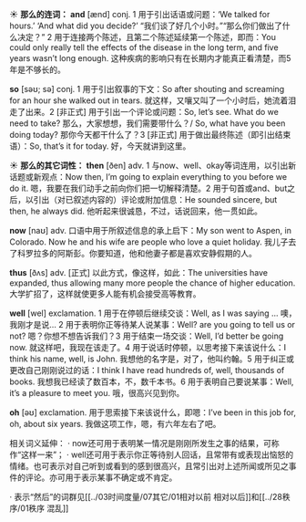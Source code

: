 ☀ <span class="category">**那么的连词：**</span>
<span class="vocabulary">**and**</span> [ænd] 
<span class="definition">conj. 1 用于引出话语或问题：</span>‘We talked for hours.’ ‘And what did you decide?’ “我们谈了好几个小时。”“那么你们做出了什么决定？” <span class="definition">2 用于连接两个陈述，且第二个陈述延续第一个陈述，即而：</span>You could only really tell the effects of the disease in the long term, and five years wasn’t long enough. 这种疾病的影响只有在长期内才能真正看清楚，而5年是不够长的。

<span class="vocabulary">**so**</span> [səʊ; sə] 
<span class="definition">conj. 1 用于引出叙事的下文：</span>So after shouting and screaming for an hour she walked out in tears. 就这样，又嚷又叫了一个小时后，她流着泪走了出来。<span class="definition">2 [非正式] 用于引出一个评论或问题：</span>So, let’s see. What do we need to take? 那么，大家想想，我们需要带什么？/ So, what have you been doing today? 那你今天都干什么了？<span class="definition">3 [非正式] 用于做出最终陈述（即引出结束语）：</span>So, that’s it for today. 好，今天就讲到这里。

☀ <span class="category">**那么的其它词性：**</span>
<span class="vocabulary">**then**</span> [ðen] 
<span class="definition">adv. 1 与now、well、okay等词连用，以引出新话题或新观点：</span>Now then, I’m going to explain everything to you before we do it. 嗯，我要在我们动手之前向你们把一切解释清楚。<span class="definition">2 用于句首或and、but之后，以引出（对已叙述内容的）评论或附加信息：</span>He sounded sincere, but then, he always did. 他听起来很诚恳，不过，话说回来，他一贯如此。

<span class="vocabulary">**now**</span> [naʊ] 
<span class="definition">adv. 口语中用于所叙述信息的承上启下：</span>My son went to Aspen, in Colorado. Now he and his wife are people who love a quiet holiday. 我儿子去了科罗拉多的阿斯彭。你要知道，他和他妻子都是喜欢安静假期的人。

<span class="vocabulary">**thus**</span> [ðʌs] 
<span class="definition">adv. [正式] 以此方式，像这样，如此：</span>The universities have expanded, thus allowing many more people the chance of higher education. 大学扩招了，这样就使更多人能有机会接受高等教育。

<span class="vocabulary">**well**</span> [wel] 
<span class="definition">exclamation. 1 用于在停顿后继续交谈：</span>Well, as I was saying ... 噢，我刚才是说… <span class="definition">2 用于表明你正等待某人说某事：</span>Well? are you going to tell us or not? 嗯？你想不想告诉我们？<span class="definition">3 用于结束一场交谈：</span>Well, I’d better be going now. 就这样吧，我现在该走了。<span class="definition">4 用于说话时停顿，以思考接下来该说什么：</span>I think his name, well, is John. 我想他的名字是，对了，他叫约翰。<span class="definition">5 用于纠正或更改自己刚刚说过的话：</span>I think I have read hundreds of, well, thousands of books. 我想我已经读了数百本，不，数千本书。<span class="definition">6 用于表明自己要说某事：</span>Well, it’s a pleasure to meet you. 哦，很高兴见到你。

<span class="vocabulary">**oh**</span> [əʊ] 
<span class="definition">exclamation. 用于思索接下来该说什么，即嗯：</span>I’ve been in this job for, oh, about six years. 我做这项工作，嗯，有六年左右了吧。

相关词义延伸：
· now还可用于表明某一情况是刚刚所发生之事的结果，可称作“这样一来”；
· well还可用于表示你正等待别人回话，且常带有或表现出恼怒的情绪。也可表示对自己听到或看到的感到很高兴，且常引出对上述所闻或所见之事件的评论。亦可用于表示某事不确定或不肯定。

· 表示“然后”的词群见[[../03时间度量/07其它/01相对以前 相对以后]]和[[../28秩序/01秩序 混乱]]
